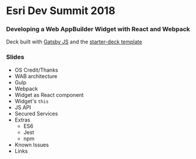 # Esri Dev Summit 2018
### Developing a Web AppBuilder Widget with React and Webpack

Deck built with [Gatsby JS](https://www.gatsbyjs.org/) and the [starter-deck template](https://github.com/fabe/gatsby-starter-deck)

### Slides
- OS Credit/Thanks
- WAB architecture
- Gulp
- Webpack
- Widget as React component
- Widget's `this`
- JS API
- Secured Services
- Extras
  - ES6
  - Jest
  - npm
- Known Issues
- Links
